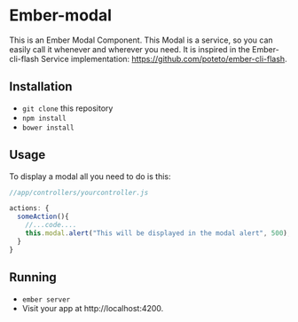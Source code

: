 # Ember-modal
This is an Ember Modal Component.
This Modal is a service, so you can easily call it whenever and wherever you need.
It is inspired in the Ember-cli-flash Service implementation: https://github.com/poteto/ember-cli-flash.

## Installation

* `git clone` this repository
* `npm install`
* `bower install`

## Usage

To display a modal all you need to do is this:
```javascript
//app/controllers/yourcontroller.js

actions: {
  someAction(){
    //...code....
    this.modal.alert("This will be displayed in the modal alert", 500);        
  }
}
```

## Running

* `ember server`
* Visit your app at http://localhost:4200.
